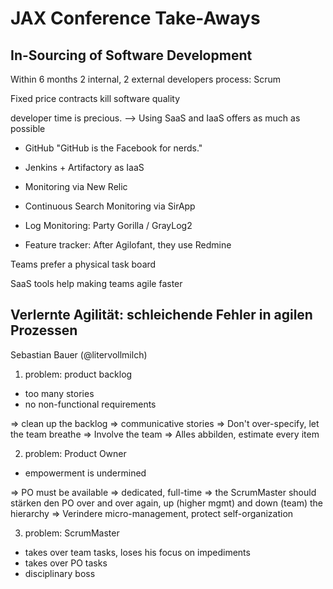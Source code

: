 JAX Conference Take-Aways
=========================

In-Sourcing of Software Development
-----------------------------------

Within 6 months
2 internal, 2 external developers
process: Scrum

Fixed price contracts kill software quality

developer time is precious.
--> Using SaaS and IaaS offers as much as possible

 * GitHub
   "GitHub is the Facebook for nerds."

 * Jenkins + Artifactory as IaaS

 * Monitoring via New Relic
 * Continuous Search Monitoring via SirApp
 * Log Monitoring: Party Gorilla / GrayLog2
 * Feature tracker: After Agilofant, they use Redmine

Teams prefer a physical task board

SaaS tools help making teams agile faster


Verlernte Agilität: schleichende Fehler in agilen Prozessen
-----------------------------------------------------------

Sebastian Bauer (@litervollmilch)

1. problem: product backlog
 * too many stories
 * no non-functional requirements

 => clean up the backlog
 => communicative stories
 => Don't over-specify, let the team breathe
 => Involve the team
 => Alles abbilden, estimate every item

2. problem: Product Owner
 * empowerment is undermined

 => PO must be available
 => dedicated, full-time
 => the ScrumMaster should stärken den PO over and over again, up (higher mgmt) and down (team) the hierarchy
 => Verindere micro-management, protect self-organization

3. problem: ScrumMaster
 * takes over team tasks, loses his focus on impediments
 * takes over PO tasks
 * disciplinary boss
